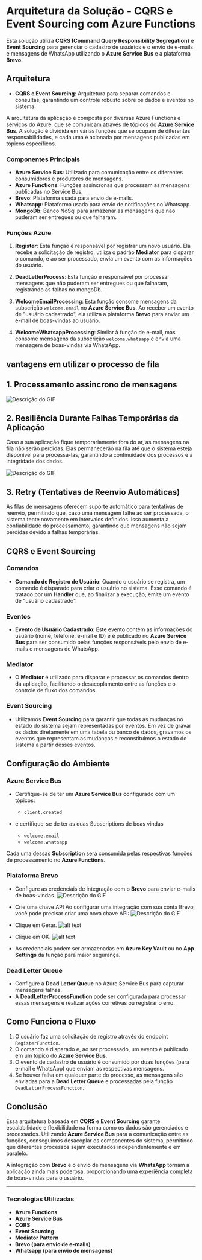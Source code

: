 # Arquitetura da Solução - CQRS e Event Sourcing com Azure Functions

Esta solução utiliza **CQRS (Command Query Responsibility Segregation)** e **Event Sourcing** para gerenciar o cadastro de usuários e o envio de e-mails e mensagens de WhatsApp utilizando o **Azure Service Bus** e a plataforma **Brevo**.

## Arquitetura

- **CQRS e Event Sourcing**: Arquitetura para separar comandos e consultas, garantindo um controle robusto sobre os dados e eventos no sistema.

A arquitetura da aplicação é composta por diversas Azure Functions e serviços do Azure, que se comunicam através de tópicos do **Azure Service Bus**. A solução é dividida em várias funções que se ocupam de diferentes responsabilidades, e cada uma é acionada por mensagens publicadas em tópicos específicos.

### Componentes Principais

- **Azure Service Bus**: Utilizado para comunicação entre os diferentes consumidores e produtores de mensagens.
- **Azure Functions**: Funções assíncronas que processam as mensagens publicadas no Service Bus.
- **Brevo**: Plataforma usada para envio de e-mails.
- **Whatsapp**: Plataforma usada para envio de notificações no Whatsapp.
- **MongoDb**: Banco NoSql para armazenar as mensagens que nao puderam ser entregues ou que falharam.

### Funções Azure

1. **Register**: Esta função é responsável por registrar um novo usuário. Ela recebe a solicitação de registro, utiliza o padrão **Mediator** para disparar o comando, e ao ser processado, envia um evento com as informações do usuário.

2. **DeadLetterProcess**: Esta função é responsável por processar mensagens que não puderam ser entregues ou que falharam, registrando as falhas no mongoDb.

3. **WelcomeEmailProcessing**: Esta função consome mensagens da subscrição `welcome.email` no **Azure Service Bus**. Ao receber um evento de "usuário cadastrado", ela utiliza a plataforma **Brevo** para enviar um e-mail de boas-vindas ao usuário.

4. **WelcomeWhatsappProcessing**: Similar à função de e-mail, mas consome mensagens da subscrição `welcome.whatsapp` e envia uma mensagem de boas-vindas via WhatsApp.

## vantagens em utilizar o processo de fila 

## 1. Processamento assincrono de mensagens 
![Descrição do GIF](./FuncionamentoNormal.gif)

## 2. Resiliência Durante Falhas Temporárias da Aplicação
Caso a sua aplicação fique temporariamente fora do ar, as mensagens na fila não serão perdidas. Elas permanecerão na fila até que o sistema esteja disponível para processá-las, garantindo a continuidade dos processos e a integridade dos dados.


![Descrição do GIF](./SuaAplicacaoEstaFora.gif)

## 3. Retry (Tentativas de Reenvio Automáticas)
As filas de mensagens oferecem suporte automático para tentativas de reenvio, permitindo que, caso uma mensagem falhe ao ser processada, o sistema tente novamente em intervalos definidos. Isso aumenta a confiabilidade do processamento, garantindo que mensagens não sejam perdidas devido a falhas temporárias.

## CQRS e Event Sourcing

### Comandos

- **Comando de Registro de Usuário**: Quando o usuário se registra, um comando é disparado para criar o usuário no sistema. Esse comando é tratado por um **Handler** que, ao finalizar a execução, emite um evento de "usuário cadastrado".

### Eventos

- **Evento de Usuário Cadastrado**: Este evento contém as informações do usuário (nome, telefone, e-mail e ID) e é publicado no **Azure Service Bus** para ser consumido pelas funções responsáveis pelo envio de e-mails e mensagens de WhatsApp.

### Mediator

- O **Mediator** é utilizado para disparar e processar os comandos dentro da aplicação, facilitando o desacoplamento entre as funções e o controle de fluxo dos comandos.

### Event Sourcing

- Utilizamos **Event Sourcing** para garantir que todas as mudanças no estado do sistema sejam representadas por eventos. Em vez de gravar os dados diretamente em uma tabela ou banco de dados, gravamos os eventos que representam as mudanças e reconstituímos o estado do sistema a partir desses eventos.

## Configuração do Ambiente

### Azure Service Bus

- Certifique-se de ter um **Azure Service Bus** configurado com um tópicos:
  - `client.created`

- e certifique-se de ter as duas Subscriptions de boas vindas 
   - `welcome.email`
   - `welcome.whatsapp`


Cada uma dessas **Subscription** será consumida pelas respectivas funções de processamento no **Azure Functions**.

### Plataforma Brevo
- Configure as credenciais de integração com o **Brevo** para enviar e-mails de boas-vindas.
![Descrição do GIF](./API_keys.jpg)

- Crie uma chave API Ao configurar uma integração com sua conta Brevo, você pode precisar criar uma nova chave API:
![Descrição do GIF](./create_new_key.jpg)

- Clique em Gerar.
![alt text](image.png)

- Clique em OK.
![alt text](image-1.png)

- As credenciais podem ser armazenadas em **Azure Key Vault** ou no **App Settings** da função para maior segurança.

### Dead Letter Queue

- Configure a **Dead Letter Queue** no Azure Service Bus para capturar mensagens falhas.
- A **DeadLetterProcessFunction** pode ser configurada para processar essas mensagens e realizar ações corretivas ou registrar o erro.

## Como Funciona o Fluxo

1. O usuário faz uma solicitação de registro através do endpoint `RegisterFunction`.
2. O comando é disparado e, ao ser processado, um evento é publicado em um tópico do **Azure Service Bus**.
3. O evento de cadastro de usuário é consumido por duas funções (para e-mail e WhatsApp) que enviam as respectivas mensagens.
4. Se houver falha em qualquer parte do processo, as mensagens são enviadas para a **Dead Letter Queue** e processadas pela função `DeadLetterProcessFunction`.

## Conclusão

Essa arquitetura baseada em **CQRS** e **Event Sourcing** garante escalabilidade e flexibilidade na forma como os dados são gerenciados e processados. Utilizando **Azure Service Bus** para a comunicação entre as funções, conseguimos desacoplar os componentes do sistema, permitindo que diferentes processos sejam executados independentemente e em paralelo.

A integração com **Brevo** e o envio de mensagens via **WhatsApp** tornam a aplicação ainda mais poderosa, proporcionando uma experiência completa de boas-vindas para o usuário.

---

### Tecnologias Utilizadas

- **Azure Functions**
- **Azure Service Bus**
- **CQRS**
- **Event Sourcing**
- **Mediator Pattern**
- **Brevo (para envio de e-mails)**
- **Whatsapp (para envio de mensagens)**